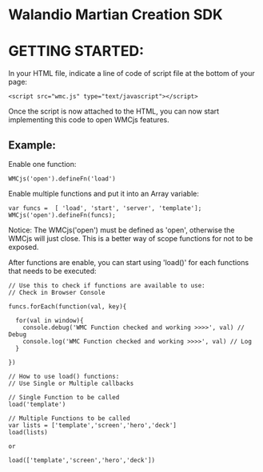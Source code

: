 # Walandio Martian Creation SDK

GETTING STARTED:
================
In your HTML file, indicate a line of code of script file at the bottom of your page:

    <script src="wmc.js" type="text/javascript"></script>

Once the script is now attached to the HTML, you can now start implementing this code to open WMCjs features. 


Example:
--------
Enable one function:

    WMCjs('open').defineFn('load')


Enable multiple functions and put it into an Array variable:

    var funcs =  [ 'load', 'start', 'server', 'template'];
    WMCjs('open').defineFn(funcs);


Notice: The WMCjs('open') must be defined as 'open', otherwise the WMCjs will just close. This is a better way of scope
functions for not to be exposed.


After functions are enable, you can start using 'load()' for each functions that needs to be executed:

    // Use this to check if functions are available to use:
    // Check in Browser Console
    
    funcs.forEach(function(val, key){
      
      for(val in window){
        console.debug('WMC Function checked and working >>>>', val) // Debug 
        console.log('WMC Function checked and working >>>>', val) // Log 
      }
           
    })
    
    // How to use load() functions:
    // Use Single or Multiple callbacks

    // Single Function to be called
    load('template')
    
    // Multiple Functions to be called
    var lists = ['template','screen','hero','deck']
    load(lists)
    
    or
    
    load(['template','screen','hero','deck'])
    
    
    

